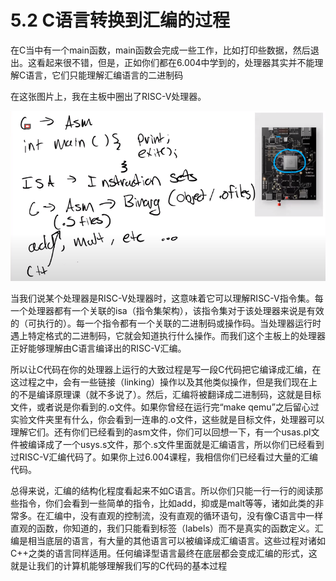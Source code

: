 # 5.2 C语言转换到汇编的过程

在C当中有一个main函数，main函数会完成一些工作，比如打印些数据，然后退出。这看起来很不错，但是，正如你们都在6.004中学到的，处理器其实并不能理解C语言，它们只能理解汇编语言的二进制码

在这张图片上，我在主板中圈出了RISC-V处理器。

![image5.2-01](../.gitbook/assets/image5.2-01.png)

当我们说某个处理器是RISC-V处理器时，这意味着它可以理解RISC-V指令集。每一个处理器都有一个关联的isa（指令集架构），该指令集对于该处理器来说是有效的（可执行的）。每一个指令都有一个关联的二进制码或操作码。当处理器运行时遇上特定格式的二进制码，它就会知道执行什么操作。而我们这个主板上的处理器正好能够理解由C语言编译出的RISC-V汇编。

所以让C代码在你的处理器上运行的大致过程是写一段C代码把它编译成汇编，在这过程之中，会有一些链接（linking）操作以及其他类似操作，但是我们现在上的不是编译原理课（就不多说了）。然后，汇编将被翻译成二进制码，这就是目标文件，或者说是你看到的.o文件。如果你曾经在运行完“make qemu”之后留心过实验文件夹里有什么，你会看到一连串的.o文件，这些就是目标文件，处理器可以理解它们。还有你们已经看到的asm文件，你们可以回想一下，有一个usas.pl文件被编译成了一个usys.s文件，那个.s文件里面就是汇编语言，所以你们已经看到过RISC-V汇编代码了。如果你上过6.004课程，我相信你们已经看过大量的汇编代码。

总得来说，汇编的结构化程度看起来不如C语言。所以你们只能一行一行的阅读那些指令，你们会看到一些简单的指令，比如add，抑或是malt等等，诸如此类的非常多。在汇编中，没有直观的控制流，没有直观的循环语句，没有像C语言中一样直观的函数，你知道的，我们只能看到标签（labels）而不是真实的函数定义。汇编是相当底层的语言，有大量的其他语言可以被编译成汇编语言。这些过程对诸如C++之类的语言同样适用。任何编译型语言最终在底层都会变成汇编的形式，这就是让我们的计算机能够理解我们写的C代码的基本过程

